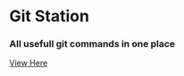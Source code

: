 # Git Station 

### All usefull git commands in one place

[View Here](https://main.d23zu1s17t6ube.amplifyapp.com/)
